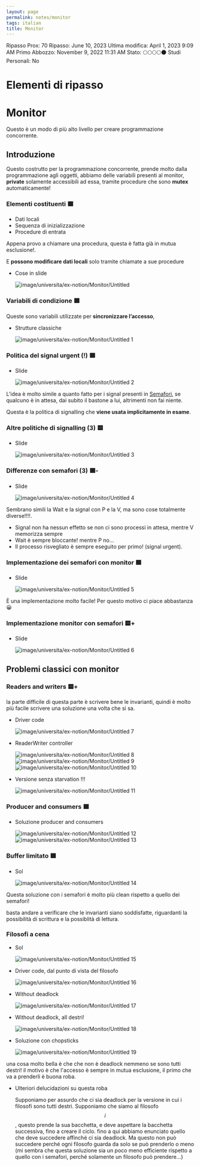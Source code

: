 ```yaml
---
layout: page
permalink: notes/monitor
tags: italian
title: Monitor
---
```


Ripasso Prox: 70
Ripasso: June 10, 2023
Ultima modifica: April 1, 2023 9:09 AM
Primo Abbozzo: November 9, 2022 11:31 AM
Stato: 🌕🌕🌕🌕🌑
Studi Personali: No

# Elementi di ripasso

# Monitor

Questo è un modo di più alto livello per creare programmazione concorrente.

## Introduzione

Questo costrutto per la programmazione concorrente, prende molto dalla programmazione agli oggetti, abbiamo delle variabili presenti al monitor, **private** solamente accessibili ad essa, tramite procedure che sono **mutex** automaticamente!

### Elementi costituenti 🟩

- Dati locali
- Sequenza di inizializzazione
- Procedure di entrata

Appena provo a chiamare una procedura, questa è fatta già in mutua esclusione!.

E **possono modificare dati locali** solo tramite chiamate a sue procedure

- Cose in slide

    <img src="/images/notes/image/universita/ex-notion/Monitor/Untitled.png" alt="image/universita/ex-notion/Monitor/Untitled">


### Variabili di condizione 🟩

Queste sono variabili utilizzate per **sincronizzare l’accesso**,

- Strutture classiche

    <img src="/images/notes/image/universita/ex-notion/Monitor/Untitled 1.png" alt="image/universita/ex-notion/Monitor/Untitled 1">


### Politica del signal urgent (!) 🟩

- Slide

    <img src="/images/notes/image/universita/ex-notion/Monitor/Untitled 2.png" alt="image/universita/ex-notion/Monitor/Untitled 2">


L’idea è molto simile a quanto fatto per i signal presenti in [Semafori](/notes/semafori), se qualcuno è in attesa, dai subito il bastone a lui, altrimenti non fai niente.

Questa è la politica di signalling che **viene usata implicitamente in esame**.

### Altre politiche di signalling (3) 🟨

- Slide

    <img src="/images/notes/image/universita/ex-notion/Monitor/Untitled 3.png" alt="image/universita/ex-notion/Monitor/Untitled 3">


### Differenze con semafori (3) 🟩-

- Slide

    <img src="/images/notes/image/universita/ex-notion/Monitor/Untitled 4.png" alt="image/universita/ex-notion/Monitor/Untitled 4">


Sembrano simili la Wait e la signal con P e la V, ma sono cose totalmente diverse!!!!.

- Signal non ha nessun effetto se non ci sono processi in attesa, mentre V memorizza sempre
- Wait è sempre bloccante! mentre P no…
- Il processo risvegliato è sempre eseguito per primo! (signal urgent).

### Implementazione dei semafori con monitor 🟩

- Slide

    <img src="/images/notes/image/universita/ex-notion/Monitor/Untitled 5.png" alt="image/universita/ex-notion/Monitor/Untitled 5">


È una implementazione molto facile! Per questo motivo ci piace abbastanza 😀

### Implementazione monitor con semafori 🟨+

- Slide

    <img src="/images/notes/image/universita/ex-notion/Monitor/Untitled 6.png" alt="image/universita/ex-notion/Monitor/Untitled 6">


## Problemi classici con monitor

### Readers and writers 🟨+

la parte difficile di questa parte è scrivere bene le invarianti, quindi è molto più facile scrivere una soluzione una volta che si sa.

- Driver code

    <img src="/images/notes/image/universita/ex-notion/Monitor/Untitled 7.png" alt="image/universita/ex-notion/Monitor/Untitled 7">

- ReaderWriter controller

    <img src="/images/notes/image/universita/ex-notion/Monitor/Untitled 8.png" alt="image/universita/ex-notion/Monitor/Untitled 8">

    <img src="/images/notes/image/universita/ex-notion/Monitor/Untitled 9.png" alt="image/universita/ex-notion/Monitor/Untitled 9">

    <img src="/images/notes/image/universita/ex-notion/Monitor/Untitled 10.png" alt="image/universita/ex-notion/Monitor/Untitled 10">

- Versione senza starvation !!!

    <img src="/images/notes/image/universita/ex-notion/Monitor/Untitled 11.png" alt="image/universita/ex-notion/Monitor/Untitled 11">


### Producer and consumers 🟩

- Soluzione producer and consumers

    <img src="/images/notes/image/universita/ex-notion/Monitor/Untitled 12.png" alt="image/universita/ex-notion/Monitor/Untitled 12">

    <img src="/images/notes/image/universita/ex-notion/Monitor/Untitled 13.png" alt="image/universita/ex-notion/Monitor/Untitled 13">


### Buffer limitato 🟩

- Sol

    <img src="/images/notes/image/universita/ex-notion/Monitor/Untitled 14.png" alt="image/universita/ex-notion/Monitor/Untitled 14">


Questa soluzione con i semafori è molto più clean rispetto a quello dei semafori!

basta andare a verificare che le invarianti siano soddisfatte, riguardanti la possibilità di scrittura e la possiblità di lettura.

### Filosofi a cena

- Sol

    <img src="/images/notes/image/universita/ex-notion/Monitor/Untitled 15.png" alt="image/universita/ex-notion/Monitor/Untitled 15">

- Driver code, dal punto di vista del filosofo

    <img src="/images/notes/image/universita/ex-notion/Monitor/Untitled 16.png" alt="image/universita/ex-notion/Monitor/Untitled 16">

- Without deadlock

    <img src="/images/notes/image/universita/ex-notion/Monitor/Untitled 17.png" alt="image/universita/ex-notion/Monitor/Untitled 17">

- Without deadlock, all destri!

    <img src="/images/notes/image/universita/ex-notion/Monitor/Untitled 18.png" alt="image/universita/ex-notion/Monitor/Untitled 18">

- Soluzione con chopsticks

    <img src="/images/notes/image/universita/ex-notion/Monitor/Untitled 19.png" alt="image/universita/ex-notion/Monitor/Untitled 19">


una cosa molto bella è che che non è deadlock nemmeno se sono tutti destri! il motivo è che l'accesso è sempre in mutua esclusione, il primo che va a prenderli è buona roba.

- Ulteriori delucidazioni su questa roba

    Supponiamo per assurdo che ci sia deadlock per la versione in cui i filosofi sono tutti destri. Supponiamo che siamo al filosofo $$i$$, questo prende la sua bacchetta, e deve aspettare la bacchetta successiva, fino a creare il ciclo. fino a qui abbiamo enunciato quello che deve succedere affinché ci sia deadlock. Ma questo non può succedere perché ogni filosofo guarda da solo se può prenderlo o meno (mi sembra che questa soluzione sia un poco meno efficiente rispetto a quello con i semafori, perché solamente un filosofo può prendere…)